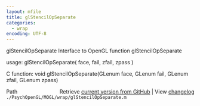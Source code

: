 ```yaml
---
layout: mfile
title: glStencilOpSeparate
categories:
  - wrap
encoding: UTF-8
---
```


glStencilOpSeparate  Interface to OpenGL function glStencilOpSeparate

usage:  glStencilOpSeparate\( face, fail, zfail, zpass \)

C function:  void glStencilOpSeparate\(GLenum face, GLenum fail, GLenum zfail, GLenum zpass\)


<div class="code_header" style="text-align:right;">
  <span style="float:left;">Path&nbsp;&nbsp;</span> <span class="counter">Retrieve <a href=
  "https://raw.github.com/Psychtoolbox-3/Psychtoolbox-3/beta/./PsychOpenGL/MOGL/wrap/glStencilOpSeparate.m">current version from GitHub</a> | View <a href=
  "https://github.com/Psychtoolbox-3/Psychtoolbox-3/commits/beta/./PsychOpenGL/MOGL/wrap/glStencilOpSeparate.m">changelog</a></span>
</div>
<div class="code">
  <code>./PsychOpenGL/MOGL/wrap/glStencilOpSeparate.m</code>
</div>
